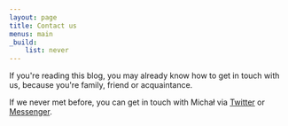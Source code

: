 ```yaml
---
layout: page
title: Contact us
menus: main
_build:
    list: never
---
```


If you're reading this blog, you may already know how to get in touch with us, because you're family, friend or acquaintance.

If we never met before, you can get in touch with Michał via [Twitter][twitter-mpaluchowski] or [Messenger][messenger-michalpaluchowski].

[messenger-michalpaluchowski]: https://www.messenger.com/t/michalpaluchowski
[twitter-mpaluchowski]: https://twitter.com/mpaluchowski
